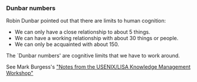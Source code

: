 ### Dunbar numbers

Robin Dunbar pointed out that there are limits to human cognition:

* We can only have a close relationship to about 5 things.
* We can have a working relationship with about 30 things or people.
* We can only be acquainted with about 150.

The `Dunbar numbers' are cognitive limits that we have to work around.

See Mark Burgess's ["Notes from the USENIX/LISA Knowledge Management Workshop"](http://markburgess.org/blog_km.html)

